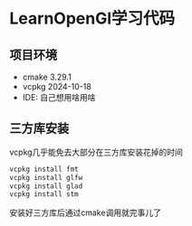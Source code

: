 # LearnOpenGl学习代码

## 项目环境

- cmake 3.29.1
- vcpkg 2024-10-18
- IDE: 自己想用啥用啥

## 三方库安装

vcpkg几乎能免去大部分在三方库安装花掉的时间

```bash
vcpkg install fmt
vcpkg install glfw
vcpkg install glad
vcpkg install stm
```
安装好三方库后通过cmake调用就完事儿了